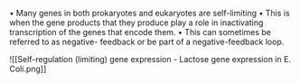 • Many genes in both prokaryotes and eukaryotes are self-limiting • This is when the gene products that they produce play a role in inactivating transcription of the genes that encode them. • This can sometimes be referred to as negative- feedback or be part of a negative-feedback loop.

![[Self-regulation (limiting) gene expression - Lactose gene expression in E. Coli.png]]